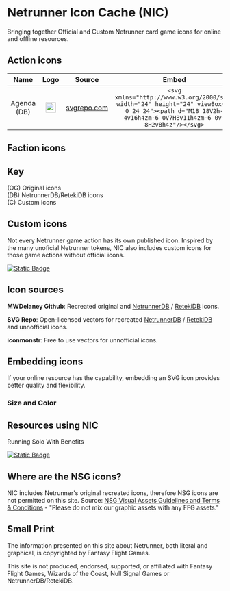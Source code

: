 # Netrunner Icon Cache (NIC)

Bringing together Official and Custom Netrunner card game icons for online and offline resources. 

## Action icons

**Name**|**Logo**|**Source**|**Embed**
:-----:|:-----:|:-----:|:-----:
Agenda (DB)|<img src="https://www.svgrepo.com/show/447285/chart-bar.svg" width="24">     |[svgrepo.com](https://www.svgrepo.com/svg/447285/chart-bar) |```<svg xmlns="http://www.w3.org/2000/svg" width="24" height="24" viewBox="0 0 24 24"><path d="M18 18V2h-4v16h4zm-6 0V7H8v11h4zm-6 0v-8H2v8h4z"/></svg>``` 

## Faction icons

## Key

(OG) Original icons  
(DB) NetrunnerDB/RetekiDB icons  
(C) Custom icons

## Custom icons

Not every Netrunner game action has its own published icon. Inspired by the many unoficial Netrunner tokens, NIC also includes custom icons for those game actions without official icons.

[![Static Badge](https://img.shields.io/badge/Suggest-Icon-teal?style=flat)](https://archivesserver.github.io)

## Icon sources

**MWDelaney Github**: Recreated original and [NetrunnerDB](https://netrunnerdb.com) / [RetekiDB](https://nrdb.reteki.fun) icons.

**SVG Repo**: Open-licensed vectors for recreated [NetrunnerDB](https://netrunnerdb.com) / [RetekiDB](https://nrdb.reteki.fun) and unnofficial icons.

**iconmonstr**: Free to use vectors for unnofficial icons.

## Embedding icons

If your online resource has the capability, embedding an SVG icon provides better quality and flexibility.

### Size and Color

## Resources using NIC

Running Solo With Benefits

[![Static Badge](https://img.shields.io/badge/Add-Resource-teal?style=flat)](https://archivesserver.github.io)

## Where are the NSG icons?

NIC includes Netrunner's original recreated icons, therefore NSG icons are not permitted on this site. Source: [NSG Visual Assets Guidelines and Terms & Conditions](https://nullsignal.games/about/nsg-visual-assets) - "Please do not mix our graphic assets with any FFG assets."

## Small Print

The information presented on this site about Netrunner, both literal and graphical, is copyrighted by Fantasy Flight Games.

This site is not produced, endorsed, supported, or affiliated with Fantasy Flight Games, Wizards of the Coast, Null Signal Games or NetrunnerDB/RetekiDB.